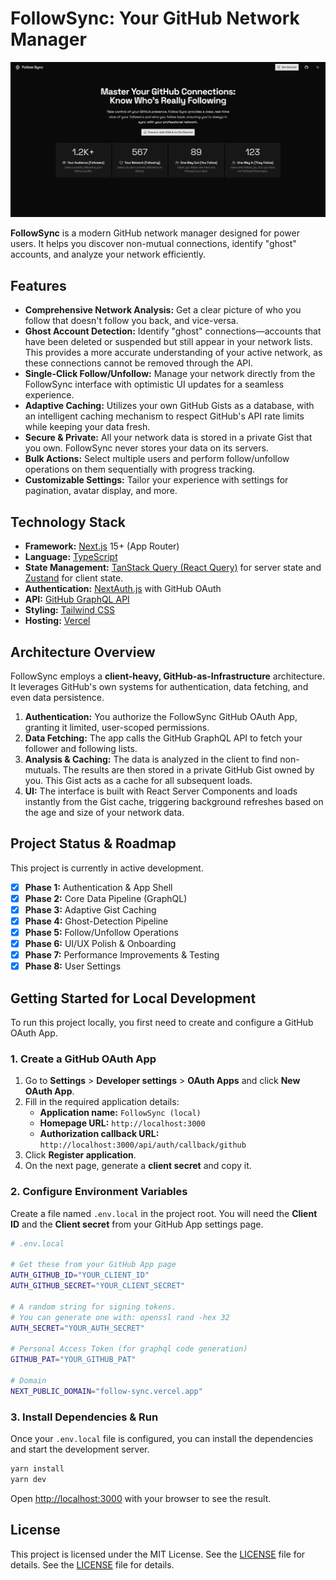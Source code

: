 # FollowSync: Your GitHub Network Manager

![FollowSync Preview](/public/imgs/preview.jpg)

**FollowSync** is a modern GitHub network manager designed for power users. It helps you discover non-mutual connections, identify "ghost" accounts, and analyze your network efficiently.

## Features

- **Comprehensive Network Analysis:** Get a clear picture of who you follow that doesn't follow you back, and vice-versa.
- **Ghost Account Detection:** Identify "ghost" connections—accounts that have been deleted or suspended but still appear in your network lists. This provides a more accurate understanding of your active network, as these connections cannot be removed through the API.
- **Single-Click Follow/Unfollow:** Manage your network directly from the FollowSync interface with optimistic UI updates for a seamless experience.
- **Adaptive Caching:** Utilizes your own GitHub Gists as a database, with an intelligent caching mechanism to respect GitHub's API rate limits while keeping your data fresh.
- **Secure & Private:** All your network data is stored in a private Gist that you own. FollowSync never stores your data on its servers.
- **Bulk Actions:** Select multiple users and perform follow/unfollow operations on them sequentially with progress tracking.
- **Customizable Settings:** Tailor your experience with settings for pagination, avatar display, and more.

## Technology Stack

- **Framework:** [Next.js](https://nextjs.org/) 15+ (App Router)
- **Language:** [TypeScript](https://www.typescriptlang.org/)
- **State Management:** [TanStack Query (React Query)](https://tanstack.com/query/latest) for server state and [Zustand](https://github.com/pmndrs/zustand) for client state.
- **Authentication:** [NextAuth.js](https://next-auth.js.org/) with GitHub OAuth
- **API:** [GitHub GraphQL API](https://docs.github.com/en/graphql)
- **Styling:** [Tailwind CSS](https://tailwindcss.com/)
- **Hosting:** [Vercel](https://vercel.com/)

## Architecture Overview

FollowSync employs a **client-heavy, GitHub-as-Infrastructure** architecture. It leverages GitHub's own systems for authentication, data fetching, and even data persistence.

1. **Authentication:** You authorize the FollowSync GitHub OAuth App, granting it limited, user-scoped permissions.
2. **Data Fetching:** The app calls the GitHub GraphQL API to fetch your follower and following lists.
3. **Analysis & Caching:** The data is analyzed in the client to find non-mutuals. The results are then stored in a private GitHub Gist owned by you. This Gist acts as a cache for all subsequent loads.
4. **UI:** The interface is built with React Server Components and loads instantly from the Gist cache, triggering background refreshes based on the age and size of your network data.

## Project Status & Roadmap

This project is currently in active development.

- [x] **Phase 1:** Authentication & App Shell
- [x] **Phase 2:** Core Data Pipeline (GraphQL)
- [x] **Phase 3:** Adaptive Gist Caching
- [x] **Phase 4:** Ghost-Detection Pipeline
- [x] **Phase 5:** Follow/Unfollow Operations
- [x] **Phase 6:** UI/UX Polish & Onboarding
- [x] **Phase 7:** Performance Improvements & Testing
- [x] **Phase 8:** User Settings

## Getting Started for Local Development

To run this project locally, you first need to create and configure a GitHub OAuth App.

### 1. Create a GitHub OAuth App

1. Go to **Settings** > **Developer settings** > **OAuth Apps** and click **New OAuth App**.
2. Fill in the required application details:
   - **Application name:** `FollowSync (local)`
   - **Homepage URL:** `http://localhost:3000`
   - **Authorization callback URL:** `http://localhost:3000/api/auth/callback/github`
3. Click **Register application**.
4. On the next page, generate a **client secret** and copy it.

### 2. Configure Environment Variables

Create a file named `.env.local` in the project root. You will need the **Client ID** and the **Client secret** from your GitHub App settings page.

```bash
# .env.local

# Get these from your GitHub App page
AUTH_GITHUB_ID="YOUR_CLIENT_ID"
AUTH_GITHUB_SECRET="YOUR_CLIENT_SECRET"

# A random string for signing tokens.
# You can generate one with: openssl rand -hex 32
AUTH_SECRET="YOUR_AUTH_SECRET"

# Personal Access Token (for graphql code generation)
GITHUB_PAT="YOUR_GITHUB_PAT"

# Domain
NEXT_PUBLIC_DOMAIN="follow-sync.vercel.app"
```

### 3. Install Dependencies & Run

Once your `.env.local` file is configured, you can install the dependencies and start the development server.

```bash
yarn install
yarn dev
```

Open [http://localhost:3000](http://localhost:3000) with your browser to see the result.

## License

This project is licensed under the MIT License. See the [LICENSE](LICENSE) file for details.
See the [LICENSE](LICENSE) file for details.
